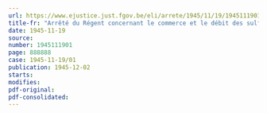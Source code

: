 ```yaml
---
url: https://www.ejustice.just.fgov.be/eli/arrete/1945/11/19/1945111901/justel
title-fr: "Arrêté du Régent concernant le commerce et le débit des sulfamides"
date: 1945-11-19
source:
number: 1945111901
page: 888888
case: 1945-11-19/01
publication: 1945-12-02
starts:
modifies:
pdf-original:
pdf-consolidated:
---
```


